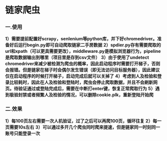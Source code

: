# 链家爬虫
### 一.使用
**1）需要提前配置好scrapy，senlenium等python库，并下好chromedriver。准备好后运行begin.py即可自动爬取链家二手房数据**
**2）spdier.py存有需要爬取的url和xpath（可以更具需要更改），middleware.py是模拟浏览器行为，pipeline是爬取数据输出到哪里（项目里是存到csv文件）**
**3）由于使用了undetect chromedriver来减少被检测为爬虫的概率，因此启动程序时需要打开梯子，否则会报错。但是链家在梯子时会偶尔发生错误（即无法访问目标服务器），因此建议仅在启动程序的时候打开梯子，启动完成后就可以关掉了**
**4）考虑到人及检验和登录比较耗时，因此在人及检验和登陆时，爬虫会停止爬取数据，并且不会刷新网页。待验证通过或登陆完成后，需要在中断打enter键，恢复正常爬取行为**
**5）遇到极验封禁或者频繁人及检验的情况，可以删除cookie.plk，重新登陆开始爬**

### 二.效果
**1）每100页左右需要一次人机验证，过了之后可以再爬100页，循环往复**
**2）每一页需要10s左右**
**3）可以通过多开几个爬虫同时爬来提速，但是链家同一时刻同一账号只能登录一次**
